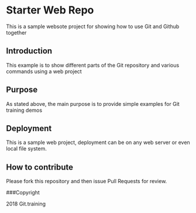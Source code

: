 # Starter Web Repo

This is a sample websote project for showing how to use Git and Github together

## Introduction

This example is to show different parts of the Git repository and various commands using a web project

## Purpose

As stated above, the main purpose is to provide simple examples for Git training demos

## Deployment

This is a sample web project, deployment can be on any web server or even local file system.

## How to contribute

Please fork this repository and then issue Pull Requests for review.

###Copyright

2018 Git.training
